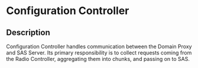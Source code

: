 # Configuration Controller

## Description
Configuration Controller handles communication between the Domain Proxy and SAS Server.
Its primary responsibility is to collect requests coming from the Radio Controller, aggregating them into chunks, and passing on to SAS.
